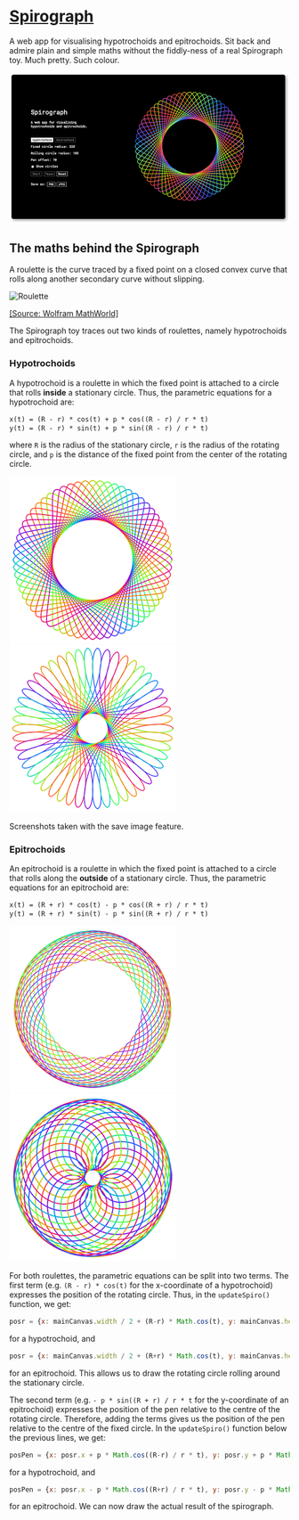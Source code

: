  # [Spirograph](https://faishasj.github.io/spirograph/)
A web app for visualising hypotrochoids and epitrochoids. Sit back and admire plain and simple maths without the fiddly-ness of a real Spirograph toy. Much pretty. Such colour.

![Screenshot](screenshots/screenshot.png)

## The maths behind the Spirograph
A roulette is the curve traced by a fixed point on a closed convex curve that rolls along another secondary curve without slipping. 

![Roulette](http://mathworld.wolfram.com/images/gifs/roll6gon.gif) 

[[Source: Wolfram MathWorld]](http://mathworld.wolfram.com/Roulette.html)

The Spirograph toy traces out two kinds of roulettes, namely hypotrochoids and epitrochoids. 

### Hypotrochoids
A hypotrochoid is a roulette in which the fixed point is attached to a circle that rolls **inside** a stationary circle. Thus, the parametric equations for a hypotrochoid are:

```
x(t) = (R - r) * cos(t) + p * cos((R - r) / r * t)
y(t) = (R - r) * sin(t) + p * sin((R - r) / r * t)
```
where `R` is the radius of the stationary circle, `r` is the radius of the rotating circle, and `p` is the distance of the fixed point from the center of the rotating circle. 

![Hypotrochoid](screenshots/hypo1.png) ![Hypotrochoid](screenshots/hypo2.png)

Screenshots taken with the save image feature.  

### Epitrochoids
An epitrochoid is a roulette in which the fixed point is attached to a circle that rolls along the **outside** of a stationary circle. Thus, the parametric equations for an epitrochoid are:

```
x(t) = (R + r) * cos(t) - p * cos((R + r) / r * t)
y(t) = (R + r) * sin(t) - p * sin((R + r) / r * t)
```

![Hypotrochoid](screenshots/epi1.png) ![Hypotrochoid](screenshots/epi2.png)

For both roulettes, the parametric equations can be split into two terms. The first term (e.g. `(R - r) * cos(t)` for the x-coordinate of a hypotrochoid) expresses the position of the rotating circle. Thus, in the `updateSpiro()` function, we get:

```javascript
posr = {x: mainCanvas.width / 2 + (R-r) * Math.cos(t), y: mainCanvas.height / 2 - (R-r) * Math.sin(t)};
```

for a hypotrochoid, and 

```javascript
posr = {x: mainCanvas.width / 2 + (R+r) * Math.cos(t), y: mainCanvas.height / 2 + (R+r) * Math.sin(t)};
```
for an epitrochoid. This allows us to draw the rotating circle rolling around the stationary circle.

The second term (e.g. `- p * sin((R + r) / r * t` for the y-coordinate of an epitrochoid) expresses the position of the pen relative to the centre of the rotating circle. Therefore, adding the terms gives us the position of the pen relative to the centre of the fixed circle. In the `updateSpiro()` function below the previous lines, we get:

```javascript
posPen = {x: posr.x + p * Math.cos((R-r) / r * t), y: posr.y + p * Math.sin((R-r) / r * t)};
```

for a hypotrochoid, and

```javascript
posPen = {x: posr.x - p * Math.cos((R+r) / r * t), y: posr.y - p * Math.sin((R+r) / r * t)};
```
for an epitrochoid. We can now draw the actual result of the spirograph. 
